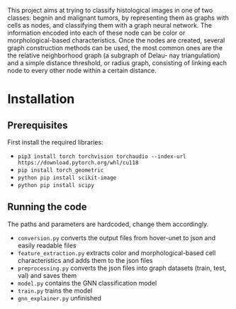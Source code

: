 This project aims at trying to classify histological images in one of two classes: begnin and malignant tumors, by representing them as graphs with cells as nodes, and classifying them with a graph neural network.
The information encoded into each of these node can be color or morphological-based characteristics.
Once the nodes are created, several graph construction methods can be used, the most common ones are the the relative neighborhood graph (a subgraph of Delau-
nay triangulation) and a simple distance threshold, or radius graph, consisting of linking each node to every other node within a certain distance.

# Installation

## Prerequisites
First install the required libraries:
- ```pip3 install torch torchvision torchaudio --index-url https://download.pytorch.org/whl/cu118```
- ```pip install torch_geometric```
- ```python pip install scikit-image```
- ```python pip install scipy```

## Running the code
The paths and parameters are hardcoded, change them accordingly.

- ```conversion.py``` converts the output files from hover-unet to json and easily readable files
- ```feature_extraction.py``` extracts color and morphological-based cell characteristics and adds them to the json files
- ```preprocessing.py``` converts the json files into graph datasets (train, test, val) and saves them
- ```model.py``` contains the GNN classification model
- ```train.py``` trains the model
- ```gnn_explainer.py``` unfinished
